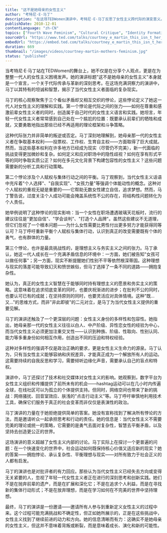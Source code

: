 ```yaml
---
title: "这不是她母亲的女性主义"
author: "考特尼·E·马丁"
description: "在这场TEDWomen演讲中，考特尼·E·马丁反思了女性主义跨代际的演变意义。通过个人叙事和文化批判，她探讨了定义她这一代人女性主义身份的三个悖论，强调了传统与创新、理想主义与务实主义之间的张力。"
publishDate: 2010-12-01
contentLanguage: "zh-CN"
topics: ["Fourth Wave Feminism", "Cultural Critique", "Identity Formation", "Women's Writing", "Feminism"]
sourceUrl: "https://www.ted.com/talks/courtney_e_martin_this_isn_t_her_mother_s_feminism?referrer=playlist-talks_on_feminism&autoplay=true"
embedUrl: "https://embed.ted.com/talks/courtney_e_martin_this_isn_t_her_mother_s_feminism"
duration: 669
thumbnail: "/images/videos/courtney-martin-mothers-feminism.jpg"
status: "published"
---
```


当考特尼·E·马丁站在TEDWomen的舞台上，她不仅是在分享个人观点，更是在为整整一代人的女性主义困境发声。她的演讲标题"这不是她母亲的女性主义"本身就是一个宣言，一个关于代际传承与革新的深刻思考。在这场充满洞察力的演讲中，马丁以其特有的坦诚和智慧，揭示了当代女性主义者面临的复杂现实。

马丁的核心观察聚焦于三个看似矛盾却又相互交织的悖论，这些悖论定义了她这一代人对女性主义的理解和实践。第一个悖论是代际之间的张力——如何在尊重和感激前辈女性主义者的同时，创造属于自己时代的女性主义语言和实践。她坦言，年轻一代女性主义者常常感到自己处在一个尴尬的位置：既要承认前辈们的牺牲和成就，又要勇敢地指出那些已经不再适用的理论框架和斗争策略。

这种代际张力并非简单的叛逆或否定。马丁深刻地理解到，她母亲那一代的女性主义者在争取基本权利——投票权、工作权、生育自主权——方面取得了巨大成就。然而，当这些基本权利在许多地方已经成为现实（尽管仍不完美），新一代面临的挑战变得更加微妙和复杂。如何定义和应对职场中的隐性歧视？如何在享有形式平等的同时争取实质公正？如何在多元文化背景下构建包容性的女性主义？这些问题需要新的分析工具和行动策略。

第二个悖论涉及个人赋权与集体行动之间的平衡。马丁观察到，当代女性主义话语中充斥着"个人选择"、"自我实现"、"女孩力量"等强调个体能动性的概念。这种对个人赋权的重视无疑是重要的——它帮助无数女性建立自信，追求梦想。然而，马丁警告说，过度关注个人成功可能会掩盖系统性不公的存在，将结构性问题转化为个人责任。

她举例说明了这种悖论的现实影响：当一个女性在职场遭遇玻璃天花板时，流行的建议往往是"更加自信"、"学会谈判"、"打造个人品牌"。虽然这些建议不无道理，但它们忽视了一个根本问题——为什么女性需要比男性付出更多努力才能获得同等认可？马丁呼吁重新平衡个人赋权与集体行动，认识到真正的改变需要既有个体的勇气，也有群体的力量。

第三个悖论，也许是最具挑战性的，是理想主义与务实主义之间的张力。马丁承认，她这一代人成长在一个充满矛盾信息的环境中：一方面，她们被告知"女孩可以做任何事"；另一方面，现实不断提醒她们性别不平等依然根深蒂固。这种理想与现实的落差可能导致幻灭和愤世嫉俗，但马丁选择了一条不同的道路——拥抱复杂性。

她认为，真正的女性主义智慧在于能够同时持有理想主义的愿景和务实主义的策略。这意味着在追求彻底变革的同时，也要庆祝渐进的进步；在批判不公的同时，也要认可已有的成就；在坚持原则的同时，也要灵活应对具体情境。这种"既...又..."的思维方式，而非"非此即彼"的二元对立，是马丁为当代女性主义提供的重要见解。

马丁的演讲还触及了一个更深层的问题：女性主义身份的多样性和包容性。她指出，她母亲那一代的女性主义往往以白人、中产阶级、异性恋女性的经验为中心，而当代女性主义必须更加注重交叉性——认识到种族、阶级、性取向、性别认同、能力等多重身份如何相互作用，创造出不同的压迫和特权经验。

这种对多样性的强调不仅是政治正确的要求，更是女性主义生命力的源泉。马丁认为，只有当女性主义能够容纳和庆祝差异，才能真正成为一个解放所有人的运动。这需要持续的自我反思和学习，需要倾听边缘化声音，需要承认自己的盲点和特权。

演讲中，马丁还探讨了技术和社交媒体对女性主义的影响。她观察到，数字平台为女性主义组织和传播提供了前所未有的机会——hashtag运动可以在几小时内传遍全球，在线社区可以为孤立的个体提供支持。但同时，网络空间也带来了新的挑战：网络骚扰、回音室效应、肤浅的"点击行动主义"等。马丁呼吁审慎地利用技术工具，确保它们服务于真正的社会变革而非仅仅是表演性的政治。

马丁演讲的力量在于她拒绝提供简单的答案。她没有宣称找到了解决所有悖论的方法，而是邀请听众一起承担思考和行动的责任。她的信息是：当代女性主义不需要完美的理论或统一的策略，它需要的是勇气去面对复杂性，智慧去平衡矛盾，以及坚持去创造更公正的世界。

这场演讲的意义超越了女性主义内部的讨论。马丁实际上在探讨一个更普遍的问题：在一个快速变化的世界中，社会运动如何既保持核心价值又适应新的现实？她的答案——拥抱悖论、承认复杂性、平衡理想与现实——对所有致力于社会正义的人都有启发。

马丁的演讲也是对批评者的有力回应。那些认为当代女性主义已经失去方向或变得无关紧要的人，忽视了年轻一代女性主义者正在进行的深刻思考和创新实践。她们不是在抛弃前辈的遗产，而是在扩展和深化它；不是在追求个人利益，而是在寻找新的集体行动形式；不是在放弃理想，而是在学习如何在不完美的世界中坚持理想。

最终，马丁的演讲是一份邀请——邀请所有人参与到重新定义女性主义的过程中来。这个过程可能充满挑战和不确定性，但正如她所展示的，正是在这些挑战中，女性主义找到了继续前进的动力和方向。她的信息清晰而有力：这确实不是她母亲的女性主义，但这并不意味着背叛或断裂，而是意味着成长、演化和新的可能性。